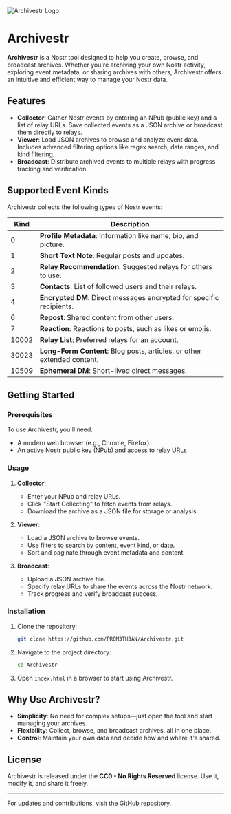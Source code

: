 ![Archivestr Logo](https://archivestr.netlify.app/img/Archivestr.png)

# Archivestr

**Archivestr** is a Nostr tool designed to help you create, browse, and broadcast archives. Whether you're archiving your own Nostr activity, exploring event metadata, or sharing archives with others, Archivestr offers an intuitive and efficient way to manage your Nostr data.

## Features

- **Collector**: Gather Nostr events by entering an NPub (public key) and a list of relay URLs. Save collected events as a JSON archive or broadcast them directly to relays.
- **Viewer**: Load JSON archives to browse and analyze event data. Includes advanced filtering options like regex search, date ranges, and kind filtering.
- **Broadcast**: Distribute archived events to multiple relays with progress tracking and verification.

## Supported Event Kinds

Archivestr collects the following types of Nostr events:

| **Kind** | **Description**                                    |
|----------|----------------------------------------------------|
| 0        | **Profile Metadata**: Information like name, bio, and picture. |
| 1        | **Short Text Note**: Regular posts and updates.    |
| 2        | **Relay Recommendation**: Suggested relays for others to use. |
| 3        | **Contacts**: List of followed users and their relays. |
| 4        | **Encrypted DM**: Direct messages encrypted for specific recipients. |
| 6        | **Repost**: Shared content from other users.       |
| 7        | **Reaction**: Reactions to posts, such as likes or emojis. |
| 10002    | **Relay List**: Preferred relays for an account.   |
| 30023    | **Long-Form Content**: Blog posts, articles, or other extended content. |
| 10509    | **Ephemeral DM**: Short-lived direct messages.     |

## Getting Started

### Prerequisites

To use Archivestr, you'll need:
- A modern web browser (e.g., Chrome, Firefox)
- An active Nostr public key (NPub) and access to relay URLs

### Usage

1. **Collector**:
   - Enter your NPub and relay URLs.
   - Click "Start Collecting" to fetch events from relays.
   - Download the archive as a JSON file for storage or analysis.

2. **Viewer**:
   - Load a JSON archive to browse events.
   - Use filters to search by content, event kind, or date.
   - Sort and paginate through event metadata and content.

3. **Broadcast**:
   - Upload a JSON archive file.
   - Specify relay URLs to share the events across the Nostr network.
   - Track progress and verify broadcast success.

### Installation

1. Clone the repository:
   ```bash
   git clone https://github.com/PR0M3TH3AN/Archivestr.git
   ```
2. Navigate to the project directory:
   ```bash
   cd Archivestr
   ```
3. Open `index.html` in a browser to start using Archivestr.

## Why Use Archivestr?

- **Simplicity**: No need for complex setups—just open the tool and start managing your archives.
- **Flexibility**: Collect, browse, and broadcast archives, all in one place.
- **Control**: Maintain your own data and decide how and where it's shared.

## License

Archivestr is released under the **CC0 - No Rights Reserved** license. Use it, modify it, and share it freely.

---

For updates and contributions, visit the [GitHub repository](https://github.com/PR0M3TH3AN/Archivestr).